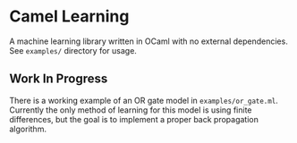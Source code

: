 # Camel Learning

A machine learning library written in OCaml with no external
dependencies. See `examples/` directory for usage.

## Work In Progress

There is a working example of an OR gate model in
`examples/or_gate.ml`. Currently the only method of learning for this
model is using finite differences, but the goal is to implement a
proper back propagation algorithm.

